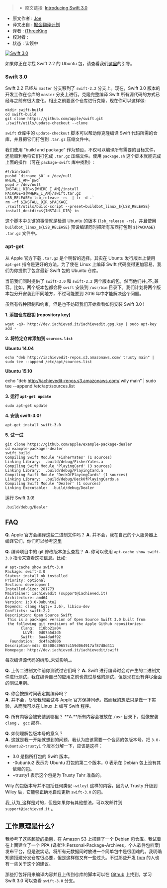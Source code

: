 > * 原文链接: [Introducing Swift 3.0](http://dev.iachieved.it/iachievedit/)
* 原文作者 : [ Joe](http://dev.iachieved.it/iachievedit/author/admin/)
* 译文出自 : [掘金翻译计划](https://github.com/xitu/gold-miner)
* 译者 : [iThreeKing](https://github.com/iThreeKing)
* 校对者 :
* 状态 : 认领中


[![Swift 3.0](https://img.shields.io/badge/Swift-3.0-orange.svg?style=flat)](https://swift.org/)

如果你正在寻找 Swift 2.2 的 Ubuntu 包，请查看我们[这里](http://dev.iachieved.it/iachievedit/ubuntu-packages-for-open-source-swift/)的引导。
### Swift 3.0

Swift 2.2 已经从 `master` 分支移到了 `swift-2.2` 分支上。现在，Swift 3.0 版本的开发工作在仓库的 `master` 分支上进行。克隆完整编译 Swift 所有源代码的方式已经与之前有很大变化。相比之前要逐个仓库进行克隆，现在你可以这样做:

    mkdir swift-build
    cd swift-build
    git clone https://github.com/apple/swift.git 
    ./swift/utils/update-checkout --clone

`swift` 仓库中的 `update-checkout` 脚本可以帮助你克隆编译 Swift 代码所需的仓库，并且把它们打包到 `.tar.gz` 压缩文件中。

我们使用 “build and package” 作为预设，不仅可以编译所有需要的目标文件，还能顺利地将它们打包成 `.tar.gz` 压缩文件。使用 `package.sh` 这个脚本就能完成上面的操作（可在 `package-swift` 库中找到）:

    #!/bin/bash
    pushd `dirname $0` > /dev/null
    WHERE_I_AM=`pwd`
    popd > /dev/null
    INSTALL_DIR=${WHERE_I_AM}/install
    PACKAGE=${WHERE_I_AM}/swift.tar.gz
    LSB_RELEASE=`lsb_release -rs  | tr -d .`
    rm -rf $INSTALL_DIR $PACKAGE
    ./swift/utils/build-script --preset=buildbot_linux_${LSB_RELEASE} install_destdir=${INSTALL_DIR} in

这个脚本中关键的事情就是检测 Ubuntu 的版本 (`lsb_release -rs`)，并且使用 `buildbot_linux_${LSB_RELEASE}` 预设编译同时把所有东西打包到 `${PACKAGE}` `.tar.gz` 文件中。
### apt-get

从 Apple 官方下载 `.tar.gz` 是个明智的选择。其实在 Ubuntu 发行版本上使用 `apt-get` 指令是更好的方法。为了使在 Linux 上编译 Swift 代码变得更加容易，我们为你提供了包含最新 Swift 包的 Ubuntu 仓库。

当前我们同时提供了 `swift-3.0` 和 `swift-2.2` 两个版本的包，然而他们并_不_兼容。比如，两个版本包都会将 `swift` 安装到 `/usr/bin` 目录下。我们计划将两个版本包分开安装到不同地方，不过可能要到 2016 年中才能解决这个问题。

虽然有各种限制和约束，但是也不妨碍我们开始看看如何安装 Swift 3.0 !

**1\. 添加仓库密钥 (repository key)**

    wget -qO- http://dev.iachieved.it/iachievedit.gpg.key | sudo apt-key add -

**2\. 将特定仓库添加到 `sources.list`**

**Ubuntu 14.04**

    echo "deb http://iachievedit-repos.s3.amazonaws.com/ trusty main" | sudo tee --append /etc/apt/sources.list

**Ubuntu 15.10**

echo "deb http://iachievedit-repos.s3.amazonaws.com/ wily main" | sudo tee --append /etc/apt/sources.list

**3\. 运行 `apt-get update`**

```
sudo apt-get update
```

**4\. 安装 swift-3.0!**

```
apt-get install swift-3.0
```

**5\. 试一试**

    git clone https://github.com/apple/example-package-dealer
    cd example-packager-dealer
    swift build
    Compiling Swift Module 'FisherYates' (1 sources)
    Linking Library:  .build/debug/FisherYates.a
    Compiling Swift Module 'PlayingCard' (3 sources)
    Linking Library:  .build/debug/PlayingCard.a
    Compiling Swift Module 'DeckOfPlayingCards' (1 sources)
    Linking Library:  .build/debug/DeckOfPlayingCards.a
    Compiling Swift Module 'Dealer' (1 sources)
    Linking Executable:  .build/debug/Dealer

运行 Swift 3.0!

```
.build/debug/Dealer
```

## FAQ

**Q.** Apple 官方会编译这些二进制文件吗？
**A.** 并不会，我在自己的个人服务器上编译它们，你们可以参考[这里](http://dev.iachieved.it/iachievedit/keeping-up-with-open-source-swift/)

**Q.** 编译项目中的 git 修改版本怎么查找？
**A.** 你可以使用 `apt-cache show swift-3.0` 指令来查看这项信息。比如:

    # apt-cache show swift-3.0
    Package: swift-3.0
    Status: install ok installed
    Priority: optional
    Section: development
    Installed-Size: 281773
    Maintainer: iachievedit (support@iachieved.it)
    Architecture: amd64
    Version: 1:3.0-0ubuntu2
    Depends: clang (&gt;= 3.6), libicu-dev
    Conflicts: swift-2.2
    Description: Open Source Swift
     This is a packaged version of Open Source Swift 3.0 built from
     the following git revisions of the Apple Github repositories:
           Clang:  c18bb21a04
            LLVM:  0d07a5d3d5
           Swift:  8aa4dadf92
      Foundation:  dc4fa2d80b
    Description-md5: 08508c39657c159d064917af87d8d411
    Homepage: http://dev.iachieved.it/iachievedit/swift

每次编译源代码的树形_未受影响_。

**Q.** 上传二进制文件前你测试过它们吗？
**A.** Swift 进行编译时会对产生的二进制文件进行测试，我在编译自己的应用之前也做过基础的测试，但是现在没有详尽全面的测试用例。

**Q.** 你会按照时间表定期编译吗？  
**A.** 并不会，尽管我想尝试与 Apple 官方保持同步。然而我的想法只是做一下实验，从而我可以在 Linux 上 编写 Swift 程序。

**Q.** 所有内容会被安装到哪里？ 
**A.**所有内容会被放在 `/usr` 目录下，就像安装 `clang` 、 `gcc` 那样。

**Q.** 如何理解包版本号的意义？  
**A.** 这就是我一开始就想到的问题，我认为应该需要一个合适的包版本号。把 `3.0-0ubuntu2~trusty1` 个版本分解一下，应该是这样：

*   3.0 是指所打包的 Swift 版本。
*   -0ubuntu2 表示为 Ubuntu 打包的第二个版本，0 表示在 Debian 包上没有其依赖的包。
*   ~trusty1 表示这个包是为 Trusty Tahr 准备的。

Wily 的包版本号并不包括任何类似 `~wiley1` 这样的内容，因为从 Trusty 升级到 Wiley 后，它能够正确地自动更新 `swift-3.0` 的包。

我_认为_这样是对的，但是如果你有其他想法，可以发邮件到 `support@iachieved.it` 。

## 工作原理是什么?

我参考了[这些超赞的指南](http://xn.pinkhamster.net/blog/tech/host-a-debian-repository-on-s3.html)，在 Amazon S3 上搭建了一个 Debian 包仓库。我试着在上面建立了一个 PPA (译者注:Personal-Package-Archives，个人软件包档案) 发布平台，但是说实话，将所有元数据同时放进一个简单包中是很困难的。我明确知道搭建分发仓库很必要，但是这样做又有一些过头。不过那些开发 [fpm](https://github.com/jordansissel/fpm) 的人也有一些关于这个的建议。

那些打包好用来编译内容并且上传到仓库的脚本可以在 [Github](https://github.com/iachievedit/package-swift) 上找到。学习 Swift 3.0 可以查看 `swift-3.0` 分支。
